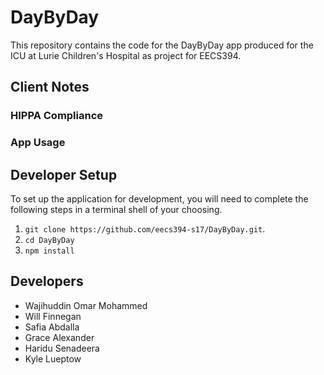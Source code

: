# DayByDay
This repository contains the code for the DayByDay app produced for the ICU at
Lurie Children's Hospital as project for EECS394. 

## Client Notes
### HIPPA Compliance
### App Usage

## Developer Setup
To set up the application for development, you will need to complete the
following steps in a terminal shell of your choosing.

1. `git clone https://github.com/eecs394-s17/DayByDay.git`.
2. `cd DayByDay`
3. `npm install`

## Developers
* Wajihuddin Omar Mohammed
* Will Finnegan
* Safia Abdalla
* Grace Alexander
* Haridu Senadeera
* Kyle Lueptow
